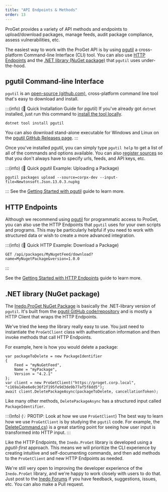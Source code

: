```yaml
---
title: "API Endpoints & Methods"
order: 13
---
```


ProGet provides a variety of API methods and endpoints to upload/download packages, manage feeds, audit package compliance, assess vulnerabilities, etc.

The easiest way to work with the ProGet API is by using [pgutil](#pgutil) a cross-platform Command-line Interface (CLI) tool. You can also use [HTTP Endpoints](#http) and the [.NET library (NuGet package)](#dotnet) that `pgutil` uses under-the-hood.

<h2 id="pgutil">pgutil Command-line Interface</h2>

`pgutil` is an [open-source (github.com)](https://github.com/inedo/pgutil), cross-platform command line tool that's easy to download and install.


:::(info) (🚀 Quick Installation Guide for pgutil)
If you've already got `dotnet` installed, just run this command to [install the tool locally](https://docs.microsoft.com/en-us/dotnet/core/tools/global-tools).

```Batchfile
dotnet tool install pgutil
```
You can also download stand-alone executable for Windows and Linux on the [pgutil GitHub Releases page](https://github.com/Inedo/pgutil/releases).
:::

Once you've installed pgutil, you can simply type `pgutil help` to get a list of all of the commands and options available. You can also [register sources](/docs/proget/reference-api/proget-pgutil#sources) so that you don't always have to specify urls, feeds, and API keys, etc.

:::(info) (🚀 Quick pgutil Example: Uploading a Package)
```
pgutil packages upload --source=corpx-dev --input-file=Newtonsoft.Json.13.0.3.nupkg
```
:::
See the [Getting Started with pgutil](/docs/proget/reference-api/proget-pgutil) guide to learn more.

<h2 id="http">HTTP Endpoints</h2>

Although we recommend using [pgutil](/docs/proget/reference-api/proget-pgutil) for programmatic access to ProGet, you can also use the HTTP Endpoints that `pgutil` uses for your own scripts and programs. This may be particularly helpful if you need to work with structured data or wish to create a more advanced integration.

:::(info) (🚀 Quick HTTP Example: Download a Package)
```
GET /api/packages/MyNugetFeed/download?name=MyNugetPackage&version=1.0.0
```
:::

 See the [Getting Started with HTTP Endpoints](/docs/proget/reference-api/proget-api-http) guide to learn more.

<h2 id="nuget">.NET library (NuGet package)</h2>

The [Inedo.ProGet NuGet Package](https://www.nuget.org/packages/Inedo.ProGet) is basically the .NET-library version of `pgutil`. It's built from the [pgutil GitHub code/repository](https://github.com/Inedo/pgutil/tree/thousand/Inedo.ProGet) and is mostly a HTTP Client that wraps the HTTP Endpoints.

We've tried the keep the library really easy to use. You just need to instantiate the `ProGetClient` class with authentication information and then invoke methods that call HTTP Endpoints. 

For example, here is how you would delete a package:
```
var packageToDelete = new PackageIdentifier                                                            
{                                                                                                      
    Feed = "myNuGetFeed",                                                                              
    Name = "myPackage",                                                                                
    Version = "4.2.1"                                                                                  
};                                                                                                     
var client = new ProGetClient("https://proget.corp.local", "c169a14be6e0c36f2f195fe9d3de9b77af5f8dd5");
await client.DeletePackageAsync(packageToDelete, cancellationToken);                                   
```

Like many other methods, `DeletePackageAsync` has a structured input called `PackageIdentifier`. 

:::(Info) (💡 PROTIP: Look at how we use `ProGetClient`)
The best way to learn how we use `ProGetClient` is by studying the `pgutil` code.  For example, the [DeleteCommand.cs](https://github.com/Inedo/pgutil/blob/thousand/pgutil/Packages/DeleteCommand.cs)) is a great starting point for seeing how user input is transformed into HTTP input.
:::

Like the HTTP Endpoints, the `Inedo.ProGet` library is developed using a *pgutil-first* approach. This means we will prioritize the CLI experience by creating intuitive and self-documenting commands, and then add methods to the `ProGetClient` and new HTTP Endpoints as needed.

We're still very open to improving the developer experience of the `Inedo.ProGet` library, and we're happy to work closely with users to do that. Just post to the [Inedo Forums](https://forums.inedo.com/) if you have feedback, suggestions, issues, etc. You can also make a Pull request.